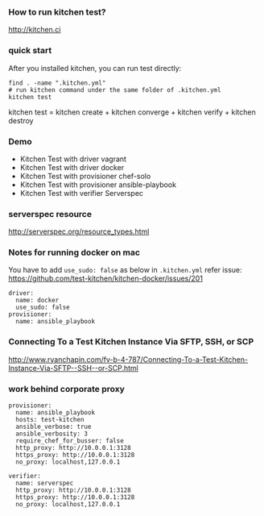### How to run kitchen test?

http://kitchen.ci

### quick start

After you installed kitchen, you can run test directly:

    find . -name ".kitchen.yml"
    # run kitchen command under the same folder of .kitchen.yml 
    kitchen test

kitchen test = kitchen create + kitchen converge + kitchen verify + kitchen destroy

### Demo

* Kitchen Test with driver vagrant
* Kitchen Test with driver docker
* Kitchen Test with provisioner chef-solo
* Kitchen Test with provisioner ansible-playbook
* Kitchen Test with verifier Serverspec 

### serverspec resource

http://serverspec.org/resource_types.html

### Notes for running docker on mac

You have to add `use_sudo: false` as below in `.kitchen.yml`
refer issue: https://github.com/test-kitchen/kitchen-docker/issues/201
```
driver:
  name: docker
  use_sudo: false
provisioner:
  name: ansible_playbook
```

### Connecting To a Test Kitchen Instance Via SFTP, SSH, or SCP

http://www.ryanchapin.com/fv-b-4-787/Connecting-To-a-Test-Kitchen-Instance-Via-SFTP--SSH--or-SCP.html

### work behind corporate proxy

```
provisioner:
  name: ansible_playbook
  hosts: test-kitchen
  ansible_verbose: true
  ansible_verbosity: 3
  require_chef_for_busser: false
  http_proxy: http://10.0.0.1:3128
  https_proxy: http://10.0.0.1:3128
  no_proxy: localhost,127.0.0.1

verifier:
  name: serverspec
  http_proxy: http://10.0.0.1:3128
  https_proxy: http://10.0.0.1:3128
  no_proxy: localhost,127.0.0.1
  
```
